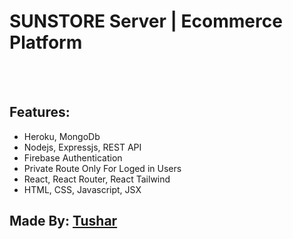 # SUNSTORE Server | Ecommerce Platform 


<br>
<br>

## Features:

-  Heroku, MongoDb
-  Nodejs, Expressjs, REST API
-  Firebase Authentication
-  Private Route Only For Loged in Users
-  React, React Router, React Tailwind
-  HTML, CSS, Javascript, JSX

## Made By: [Tushar](https://www.facebook.com/tusharahmmed.sakib)